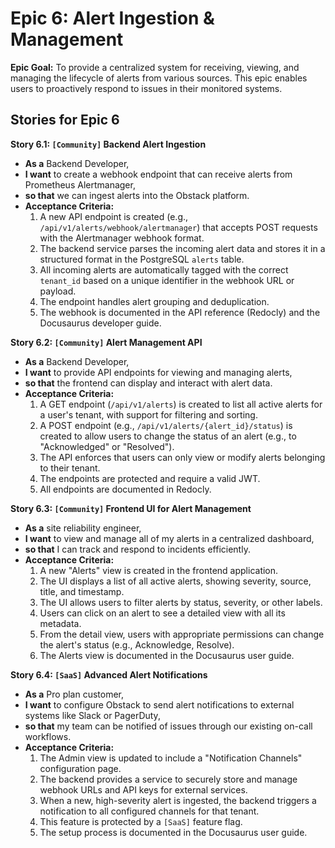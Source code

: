 # Epic 6: Alert Ingestion & Management

**Epic Goal:** To provide a centralized system for receiving, viewing, and managing the lifecycle of alerts from various sources. This epic enables users to proactively respond to issues in their monitored systems.

## Stories for Epic 6

**Story 6.1: `[Community]` Backend Alert Ingestion**
*   **As a** Backend Developer,
*   **I want** to create a webhook endpoint that can receive alerts from Prometheus Alertmanager,
*   **so that** we can ingest alerts into the Obstack platform.
*   **Acceptance Criteria:**
    1.  A new API endpoint is created (e.g., `/api/v1/alerts/webhook/alertmanager`) that accepts POST requests with the Alertmanager webhook format.
    2.  The backend service parses the incoming alert data and stores it in a structured format in the PostgreSQL `alerts` table.
    3.  All incoming alerts are automatically tagged with the correct `tenant_id` based on a unique identifier in the webhook URL or payload.
    4.  The endpoint handles alert grouping and deduplication.
    5.  The webhook is documented in the API reference (Redocly) and the Docusaurus developer guide.

**Story 6.2: `[Community]` Alert Management API**
*   **As a** Backend Developer,
*   **I want** to provide API endpoints for viewing and managing alerts,
*   **so that** the frontend can display and interact with alert data.
*   **Acceptance Criteria:**
    1.  A GET endpoint (`/api/v1/alerts`) is created to list all active alerts for a user's tenant, with support for filtering and sorting.
    2.  A POST endpoint (e.g., `/api/v1/alerts/{alert_id}/status`) is created to allow users to change the status of an alert (e.g., to "Acknowledged" or "Resolved").
    3.  The API enforces that users can only view or modify alerts belonging to their tenant.
    4.  The endpoints are protected and require a valid JWT.
    5.  All endpoints are documented in Redocly.

**Story 6.3: `[Community]` Frontend UI for Alert Management**
*   **As a** site reliability engineer,
*   **I want** to view and manage all of my alerts in a centralized dashboard,
*   **so that** I can track and respond to incidents efficiently.
*   **Acceptance Criteria:**
    1.  A new "Alerts" view is created in the frontend application.
    2.  The UI displays a list of all active alerts, showing severity, source, title, and timestamp.
    3.  The UI allows users to filter alerts by status, severity, or other labels.
    4.  Users can click on an alert to see a detailed view with all its metadata.
    5.  From the detail view, users with appropriate permissions can change the alert's status (e.g., Acknowledge, Resolve).
    6.  The Alerts view is documented in the Docusaurus user guide.

**Story 6.4: `[SaaS]` Advanced Alert Notifications**
*   **As a** Pro plan customer,
*   **I want** to configure Obstack to send alert notifications to external systems like Slack or PagerDuty,
*   **so that** my team can be notified of issues through our existing on-call workflows.
*   **Acceptance Criteria:**
    1.  The Admin view is updated to include a "Notification Channels" configuration page.
    2.  The backend provides a service to securely store and manage webhook URLs and API keys for external services.
    3.  When a new, high-severity alert is ingested, the backend triggers a notification to all configured channels for that tenant.
    4.  This feature is protected by a `[SaaS]` feature flag.
    5.  The setup process is documented in the Docusaurus user guide.

